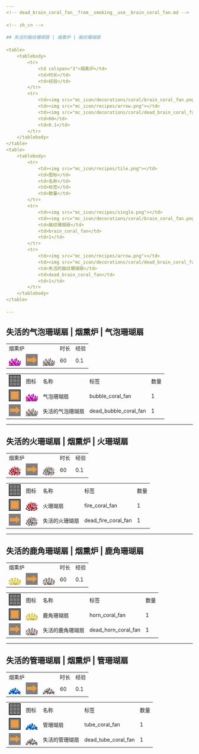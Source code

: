 ```yaml
---
<!-- dead_brain_coral_fan__from__smoking__use__brain_coral_fan.md -->

<!-- zh_cn -->

## 失活的脑纹珊瑚扇 | 烟熏炉 | 脑纹珊瑚扇

<table>
	<tablebody>
		<tr>
			<td colspan="3">烟熏炉</td>
			<td>时长</td>
			<td>经验</td>
		</tr>
		<tr>
			<td><img src="mc_icon/decorations/coral/brain_coral_fan.png"></td>
			<td><img src="mc_icon/recipes/arrow.png"></td>
			<td><img src="mc_icon/decorations/coral/dead_brain_coral_fan.png"></td>
			<td>60</td>
			<td>0.1</td>
		</tr>
	</tablebody>
</table>
<table>
	<tablebody>
		<tr>
			<td><img src="mc_icon/recipes/tile.png"></td>
			<td>图标</td>
			<td>名称</td>
			<td>标签</td>
			<td>数量</td>
		</tr>
		<tr>
			<td><img src="mc_icon/recipes/single.png"></td>
			<td><img src="mc_icon/decorations/coral/brain_coral_fan.png"></td>
			<td>脑纹珊瑚扇</td>
			<td>brain_coral_fan</td>
			<td>1</td>
		</tr>
		<tr>
			<td><img src="mc_icon/recipes/arrow.png"></td>
			<td><img src="mc_icon/decorations/coral/dead_brain_coral_fan.png"></td>
			<td>失活的脑纹珊瑚扇</td>
			<td>dead_brain_coral_fan</td>
			<td>1</td>
		</tr>
	</tablebody>
</table>

---
```

<!-- dead_bubble_coral_fan__from__smoking__use__bubble_coral_fan.md -->

<!-- zh_cn -->

## 失活的气泡珊瑚扇 | 烟熏炉 | 气泡珊瑚扇

<table>
	<tablebody>
		<tr>
			<td colspan="3">烟熏炉</td>
			<td>时长</td>
			<td>经验</td>
		</tr>
		<tr>
			<td><img src="mc_icon/decorations/coral/bubble_coral_fan.png"></td>
			<td><img src="mc_icon/recipes/arrow.png"></td>
			<td><img src="mc_icon/decorations/coral/dead_bubble_coral_fan.png"></td>
			<td>60</td>
			<td>0.1</td>
		</tr>
	</tablebody>
</table>
<table>
	<tablebody>
		<tr>
			<td><img src="mc_icon/recipes/tile.png"></td>
			<td>图标</td>
			<td>名称</td>
			<td>标签</td>
			<td>数量</td>
		</tr>
		<tr>
			<td><img src="mc_icon/recipes/single.png"></td>
			<td><img src="mc_icon/decorations/coral/bubble_coral_fan.png"></td>
			<td>气泡珊瑚扇</td>
			<td>bubble_coral_fan</td>
			<td>1</td>
		</tr>
		<tr>
			<td><img src="mc_icon/recipes/arrow.png"></td>
			<td><img src="mc_icon/decorations/coral/dead_bubble_coral_fan.png"></td>
			<td>失活的气泡珊瑚扇</td>
			<td>dead_bubble_coral_fan</td>
			<td>1</td>
		</tr>
	</tablebody>
</table>

---
<!-- dead_fire_coral_fan__from__smoking__use__fire_coral_fan.md -->

<!-- zh_cn -->

## 失活的火珊瑚扇 | 烟熏炉 | 火珊瑚扇

<table>
	<tablebody>
		<tr>
			<td colspan="3">烟熏炉</td>
			<td>时长</td>
			<td>经验</td>
		</tr>
		<tr>
			<td><img src="mc_icon/decorations/coral/fire_coral_fan.png"></td>
			<td><img src="mc_icon/recipes/arrow.png"></td>
			<td><img src="mc_icon/decorations/coral/dead_fire_coral_fan.png"></td>
			<td>60</td>
			<td>0.1</td>
		</tr>
	</tablebody>
</table>
<table>
	<tablebody>
		<tr>
			<td><img src="mc_icon/recipes/tile.png"></td>
			<td>图标</td>
			<td>名称</td>
			<td>标签</td>
			<td>数量</td>
		</tr>
		<tr>
			<td><img src="mc_icon/recipes/single.png"></td>
			<td><img src="mc_icon/decorations/coral/fire_coral_fan.png"></td>
			<td>火珊瑚扇</td>
			<td>fire_coral_fan</td>
			<td>1</td>
		</tr>
		<tr>
			<td><img src="mc_icon/recipes/arrow.png"></td>
			<td><img src="mc_icon/decorations/coral/dead_fire_coral_fan.png"></td>
			<td>失活的火珊瑚扇</td>
			<td>dead_fire_coral_fan</td>
			<td>1</td>
		</tr>
	</tablebody>
</table>

---
<!-- dead_horn_coral_fan__from__smoking__use__horn_coral_fan.md -->

<!-- zh_cn -->

## 失活的鹿角珊瑚扇 | 烟熏炉 | 鹿角珊瑚扇

<table>
	<tablebody>
		<tr>
			<td colspan="3">烟熏炉</td>
			<td>时长</td>
			<td>经验</td>
		</tr>
		<tr>
			<td><img src="mc_icon/decorations/coral/horn_coral_fan.png"></td>
			<td><img src="mc_icon/recipes/arrow.png"></td>
			<td><img src="mc_icon/decorations/coral/dead_horn_coral_fan.png"></td>
			<td>60</td>
			<td>0.1</td>
		</tr>
	</tablebody>
</table>
<table>
	<tablebody>
		<tr>
			<td><img src="mc_icon/recipes/tile.png"></td>
			<td>图标</td>
			<td>名称</td>
			<td>标签</td>
			<td>数量</td>
		</tr>
		<tr>
			<td><img src="mc_icon/recipes/single.png"></td>
			<td><img src="mc_icon/decorations/coral/horn_coral_fan.png"></td>
			<td>鹿角珊瑚扇</td>
			<td>horn_coral_fan</td>
			<td>1</td>
		</tr>
		<tr>
			<td><img src="mc_icon/recipes/arrow.png"></td>
			<td><img src="mc_icon/decorations/coral/dead_horn_coral_fan.png"></td>
			<td>失活的鹿角珊瑚扇</td>
			<td>dead_horn_coral_fan</td>
			<td>1</td>
		</tr>
	</tablebody>
</table>

---
<!-- dead_tube_coral_fan__from__smoking__use__tube_coral_fan.md -->

<!-- zh_cn -->

## 失活的管珊瑚扇 | 烟熏炉 | 管珊瑚扇

<table>
	<tablebody>
		<tr>
			<td colspan="3">烟熏炉</td>
			<td>时长</td>
			<td>经验</td>
		</tr>
		<tr>
			<td><img src="mc_icon/decorations/coral/tube_coral_fan.png"></td>
			<td><img src="mc_icon/recipes/arrow.png"></td>
			<td><img src="mc_icon/decorations/coral/dead_tube_coral_fan.png"></td>
			<td>60</td>
			<td>0.1</td>
		</tr>
	</tablebody>
</table>
<table>
	<tablebody>
		<tr>
			<td><img src="mc_icon/recipes/tile.png"></td>
			<td>图标</td>
			<td>名称</td>
			<td>标签</td>
			<td>数量</td>
		</tr>
		<tr>
			<td><img src="mc_icon/recipes/single.png"></td>
			<td><img src="mc_icon/decorations/coral/tube_coral_fan.png"></td>
			<td>管珊瑚扇</td>
			<td>tube_coral_fan</td>
			<td>1</td>
		</tr>
		<tr>
			<td><img src="mc_icon/recipes/arrow.png"></td>
			<td><img src="mc_icon/decorations/coral/dead_tube_coral_fan.png"></td>
			<td>失活的管珊瑚扇</td>
			<td>dead_tube_coral_fan</td>
			<td>1</td>
		</tr>
	</tablebody>
</table>

